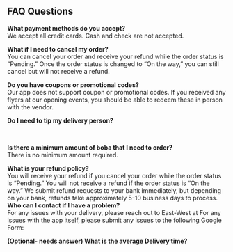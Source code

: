 ## FAQ Questions

**What payment methods do you accept?** <br>
We accept all credit cards. Cash and check are not accepted.
<br>

**What if I need to cancel my order?** <br>
You can cancel your order and receive your refund while the order status is “Pending.” Once the order status is changed to “On the way,” you can still cancel but will not receive a refund.
<br>

**Do you have coupons or promotional codes?** <br>
Our app does not support coupon or promotional codes. If you received any flyers at our opening events, you should be able to redeem these in person with the vendor.
<br>

**Do I need to tip my delivery person?**

<br>

**Is there a minimum amount of boba that I need to order?** <br>
There is no minimum amount required.
<br>

**What is your refund policy?** <br>
You will receive your refund if you cancel your order while the order status is “Pending.” You will not receive a refund if the order status is “On the way.” We submit refund requests to your bank immediately, but depending on your bank, refunds take approximately 5-10 business days to process.
<br>
**Who can I contact if I have a problem?** <br>
For any issues with your delivery, please reach out to East-West at 
For any issues with the app itself, please submit any issues to the following Google Form: 
<br>

**(Optional- needs answer) What is the average Delivery time?**
